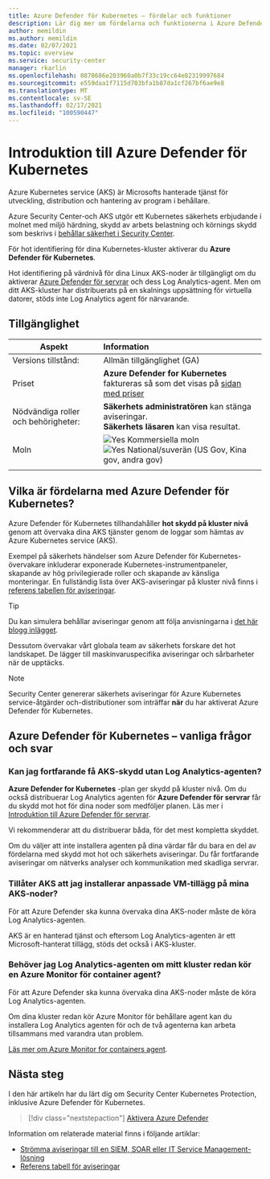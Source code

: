 ```yaml
---
title: Azure Defender för Kubernetes – fördelar och funktioner
description: Lär dig mer om fördelarna och funktionerna i Azure Defender för Kubernetes.
author: memildin
ms.author: memildin
ms.date: 02/07/2021
ms.topic: overview
ms.service: security-center
manager: rkarlin
ms.openlocfilehash: 0878686e203960a0b7f33c19cc64e82319997684
ms.sourcegitcommit: e559daa1f7115d703bfa1b87da1cf267bf6ae9e8
ms.translationtype: MT
ms.contentlocale: sv-SE
ms.lasthandoff: 02/17/2021
ms.locfileid: "100590447"
---
```

# <a name="introduction-to-azure-defender-for-kubernetes"></a>Introduktion till Azure Defender för Kubernetes

Azure Kubernetes service (AKS) är Microsofts hanterade tjänst för utveckling, distribution och hantering av program i behållare.

Azure Security Center-och AKS utgör ett Kubernetes säkerhets erbjudande i molnet med miljö härdning, skydd av arbets belastning och körnings skydd som beskrivs i [behållar säkerhet i Security Center](container-security.md).

För hot identifiering för dina Kubernetes-kluster aktiverar du **Azure Defender för Kubernetes**.

Hot identifiering på värdnivå för dina Linux AKS-noder är tillgängligt om du aktiverar [Azure Defender för servrar](defender-for-servers-introduction.md) och dess Log Analytics-agent. Men om ditt AKS-kluster har distribuerats på en skalnings uppsättning för virtuella datorer, stöds inte Log Analytics agent för närvarande.

## <a name="availability"></a>Tillgänglighet

|Aspekt|Information|
|----|:----|
|Versions tillstånd:|Allmän tillgänglighet (GA)|
|Priset|**Azure Defender for Kubernetes** faktureras så som det visas på [sidan med priser](security-center-pricing.md)|
|Nödvändiga roller och behörigheter:|**Säkerhets administratören** kan stänga aviseringar.<br>**Säkerhets läsaren** kan visa resultat.|
|Moln|![Yes](./media/icons/yes-icon.png) Kommersiella moln<br>![Yes](./media/icons/yes-icon.png) National/suverän (US Gov, Kina gov, andra gov)|
|||

## <a name="what-are-the-benefits-of-azure-defender-for-kubernetes"></a>Vilka är fördelarna med Azure Defender för Kubernetes?

Azure Defender för Kubernetes tillhandahåller **hot skydd på kluster nivå** genom att övervaka dina AKS tjänster genom de loggar som hämtas av Azure Kubernetes service (AKS).

Exempel på säkerhets händelser som Azure Defender för Kubernetes-övervakare inkluderar exponerade Kubernetes-instrumentpaneler, skapande av hög privilegierade roller och skapande av känsliga monteringar. En fullständig lista över AKS-aviseringar på kluster nivå finns i [referens tabellen för aviseringar](alerts-reference.md#alerts-akscluster).

> [!TIP]
> Du kan simulera behållar aviseringar genom att följa anvisningarna i [det här blogg inlägget](https://techcommunity.microsoft.com/t5/azure-security-center/how-to-demonstrate-the-new-containers-features-in-azure-security/ba-p/1011270).

Dessutom övervakar vårt globala team av säkerhets forskare det hot landskapet. De lägger till maskinvaruspecifika aviseringar och sårbarheter när de upptäcks.

>[!NOTE]
> Security Center genererar säkerhets aviseringar för Azure Kubernetes service-åtgärder och-distributioner som inträffar **när** du har aktiverat Azure Defender för Kubernetes.




## <a name="azure-defender-for-kubernetes---faq"></a>Azure Defender för Kubernetes – vanliga frågor och svar

### <a name="can-i-still-get-aks-protections-without-the-log-analytics-agent"></a>Kan jag fortfarande få AKS-skydd utan Log Analytics-agenten?

**Azure Defender for Kubernetes** -plan ger skydd på kluster nivå. Om du också distribuerar Log Analytics agenten för **Azure Defender för servrar** får du skydd mot hot för dina noder som medföljer planen. Läs mer i [Introduktion till Azure Defender för servrar](defender-for-servers-introduction.md).

Vi rekommenderar att du distribuerar båda, för det mest kompletta skyddet.

Om du väljer att inte installera agenten på dina värdar får du bara en del av fördelarna med skydd mot hot och säkerhets aviseringar. Du får fortfarande aviseringar om nätverks analyser och kommunikation med skadliga servrar.

### <a name="does-aks-allow-me-to-install-custom-vm-extensions-on-my-aks-nodes"></a>Tillåter AKS att jag installerar anpassade VM-tillägg på mina AKS-noder?
För att Azure Defender ska kunna övervaka dina AKS-noder måste de köra Log Analytics-agenten. 

AKS är en hanterad tjänst och eftersom Log Analytics-agenten är ett Microsoft-hanterat tillägg, stöds det också i AKS-kluster.

### <a name="if-my-cluster-is-already-running-an-azure-monitor-for-containers-agent-do-i-need-the-log-analytics-agent-too"></a>Behöver jag Log Analytics-agenten om mitt kluster redan kör en Azure Monitor för container agent?
För att Azure Defender ska kunna övervaka dina AKS-noder måste de köra Log Analytics-agenten.

Om dina kluster redan kör Azure Monitor för behållare agent kan du installera Log Analytics agenten för och de två agenterna kan arbeta tillsammans med varandra utan problem.

[Läs mer om Azure Monitor for containers agent](../azure-monitor/containers/container-insights-manage-agent.md).


## <a name="next-steps"></a>Nästa steg

I den här artikeln har du lärt dig om Security Center Kubernetes Protection, inklusive Azure Defender för Kubernetes. 

> [!div class="nextstepaction"]
> [Aktivera Azure Defender](security-center-pricing.md#enable-azure-defender)

Information om relaterade material finns i följande artiklar: 

- [Strömma aviseringar till en SIEM, SOAR eller IT Service Management-lösning](export-to-siem.md)
- [Referens tabell för aviseringar](alerts-reference.md)
